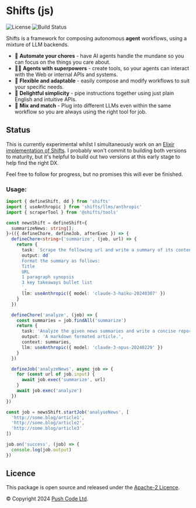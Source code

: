 # Shifts (js)

![License](https://img.shields.io/github/license/lebrunel/shifts-js?color=informational)
![Build Status](https://img.shields.io/github/actions/workflow/status/lebrunel/shifts-js/bun.yml?branch=main)

Shifts is a framework for composing autonomous **agent** workflows, using a mixture of LLM backends.

- 🤖 **Automate your chores** - have AI agents handle the mundane so you can focus on the things you care about.
- 💪🏻 **Agents with superpowers** - create tools, so your agents can interact with the Web or internal APIs and systems.
- 🧩 **Flexible and adaptable** - easily compose and modify workflows to suit your specific needs.
- 🤗 **Delightful simplicity** - pipe instructions together using just plain English and intuitive APIs.
- 🎨 **Mix and match** - Plug into different LLMs even within the same workflow so you are always using the right tool for job.

## Status

This is currently experimental whilst I simultaneously work on an [Elixir implementation of Shifts](https://github.com/lebrunel/shifts). I probably won't commit to building both versions to maturity, but it's helpful to build out two versions at this early stage to help find the right DX.

Feel free to follow for progress, but no promises this will ever be finished.

### Usage:

```ts
import { defineShift, dd } from 'shifts'
import { useAnthropic } from 'shifts/llms/anthropic'
import { scraperTool } from '@shifts/tools'

const newsShift = defineShift<{
  summarizeNews: string[];
}>(({ defineChore, defineJob, afterExec }) => {
  defineChore<string>('summarize', (job, url) => {
    return {
      task: `Scrape the following url and write a summary of its contents: ${url}`,
      output: dd`
      Format the summary as follows:
      Title
      URL
      1 paragraph synopsis
      3 key takeaways bullet list
      `,
      llm: useAnthropic({ model: 'claude-3-haiku-20240307' })
    }
  })

  defineChore('analyze', (job) => {
    const summaries = job.findAll('summarize')
    return {
      task: 'Analyze the given news summaries and write a concise report rounding up the days important news and events.'
      output: 'A markdown formated article.',
      context: summaries,
      llm: useAnthropic({ model: 'claude-3-opus-20240229' })
    }
  })

  defineJob('analyzeNews', async job => {
    for (const url of job.input) {
      await job.exec('summarize', url)
    }
    await job.exec('analyze')
  })
})

const job = newsShift.startJob('analyseNews', [
  'http://some.blog/article1',
  'http://some.blog/article2',
  'http://some.blog/article3'
])

job.on('success', (job) => {
  console.log(job.output)
})
```

## Licence

This package is open source and released under the [Apache-2 Licence](https://github.com/lebrunel/shifts/blob/master/LICENSE).

© Copyright 2024 [Push Code Ltd](https://www.pushcode.com/).